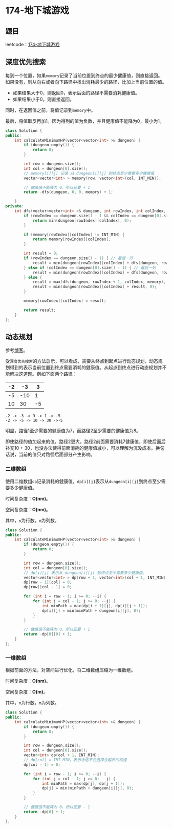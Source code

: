 # 174-地下城游戏

## 题目

leetcode：[174-地下城游戏](https://leetcode-cn.com/problems/dungeon-game/)

## 深度优先搜索

每到一个位置，如果`memory`记录了当前位置到终点的最少健康值，则直接返回。如果没有，则从向右或者向下路径中找出消耗最少的路径，比加上当前位置的值。

- 如果结果大于0，则返回0，表示后面的路径不需要消耗健康值。
- 如果结果小于0，则直接返回。

同时，在返回值之前，将值记录到`memory`中。

最后，将值取反再加1。因为得到的值为负数，并且健康值不能降为0，最小为1。

```c++
class Solution {
public:
    int calculateMinimumHP(vector<vector<int> >& dungeon) {
        if (dungeon.empty()) {
            return 0;
        }

        int row = dungeon.size();
        int col = dungeon[0].size();
        // memory[i][j] 记录 从 dungeon[i][j] 到终点至少需要多少健康值
        vector<vector<int> > memory(row, vector<int>(col, INT_MIN));

        // 健康值不能降为 0，所以还要 + 1
        return -dfs(dungeon, 0, 0, memory) + 1;

    }
private:
    int dfs(vector<vector<int> >& dungeon, int rowIndex, int colIndex, vector<vector<int> >& memory) {
        if (rowIndex == dungeon.size() - 1 && colIndex == dungeon[0].size() - 1) {
            return min(dungeon[rowIndex][colIndex], 0);
        }

        if (memory[rowIndex][colIndex] != INT_MIN) {
            return memory[rowIndex][colIndex];
        }

        int result = 0;
        if (rowIndex == dungeon.size() - 1) { // 最后一行
            result = min(dungeon[rowIndex][colIndex] + dfs(dungeon, rowIndex, colIndex + 1, memory), 0);
        } else if (colIndex == dungeon[0].size() - 1) { // 最后一列
            result = min(dungeon[rowIndex][colIndex] + dfs(dungeon, rowIndex + 1, colIndex, memory), 0);
        } else {
            result = max(dfs(dungeon, rowIndex + 1, colIndex, memory), dfs(dungeon, rowIndex, colIndex + 1, memory)); // 展出消耗少的路径
            result = min(dungeon[rowIndex][colIndex] + result, 0);
        }

        memory[rowIndex][colIndex] = result;

        return result;
    }
};
```

## 动态规划

参考[博客](https://github.com/grandyang/leetcode/issues/174)。

受`深度优先搜索`的方法启示，可以看成，需要从终点到起点进行动态规划，动态规划得到的表示当前位置到终点需要消耗的健康值。从起点到终点进行动态规划并不能解决这道题。例如下面两个路径：

| -2   | -3   | 3    |
| ---- | ---- | ---- |
| -5   | -10  | 1    |
| 10   | 30   | -5   |



```
-2 -> -3 -> 3 -> 1 -> -5
-2 -> -5 -> 10 -> 30 ->-5
```

明显，路径1至少需要的健康值为7，而路径2至少需要的健康值为8。

即使路径的值加起来的值，路径2更大。路径2前面需要消耗7健康值，即使后面后补充10 + 30，也没办法使得前面消耗的健康值减小，可以理解为沉没成本。换句话说，当前的值只对路径后面部分产生影响。

### 二维数组

使用二维数组`dp`记录消耗的健康值，`dp[i][j]`表示从`dungeon[i][j]`到终点至少需要多少健康值。

时间复杂度：**O(nm)**。

空间复杂度：**O(nm)**。

其中，`n`为行数，`m`为列数。

```c++
class Solution {
public:
    int calculateMinimumHP(vector<vector<int> >& dungeon) {
        if (dungeon.empty()) {
            return 0;
        }

        int row = dungeon.size();
        int col = dungeon[0].size();
        // dp[i][j] 表示从 dungeon[i][j] 到终点至少需要多少健康值。
        vector<vector<int> > dp(row + 1, vector<int>(col + 1, INT_MIN));
        dp[row - 1][col] = 0;
        dp[row][col - 1] = 0;

        for (int i = row - 1; i >= 0; --i) {
            for (int j = col - 1; j >= 0; --j) {
                int minPath = max(dp[i + 1][j], dp[i][j + 1]);
                dp[i][j] = min(minPath + dungeon[i][j], 0);
            }
        }

        // 健康值不能降为 0，所以还要 + 1
        return -dp[0][0] + 1;
    }
};
```

### 一维数组

根据前面的方法，对空间进行优化，将二维数组压缩为一维数组。

时间复杂度：**O(nm)**。

空间复杂度：**O(m)**。

其中，`n`为行数，`m`为列数。

```c++
class Solution {
public:
    int calculateMinimumHP(vector<vector<int> >& dungeon) {
        if (dungeon.empty()) {
            return 0;
        }

        int row = dungeon.size();
        int col = dungeon[0].size();
        vector<int> dp(col + 1, INT_MIN);
        // dp[col] = INT_MIN，表示永远不会选择会越界的路径
        dp[col - 1] = 0;

        for (int i = row - 1; i >= 0; --i) {
            for (int j = col - 1; j >= 0; --j) {
                int minPath = max(dp[j], dp[j + 1]);
                dp[j] = min(minPath + dungeon[i][j], 0);
            }
        }

        // 健康值不能降为 0，所以还要 - 1
        return -dp[0] + 1;
    }
};
```

